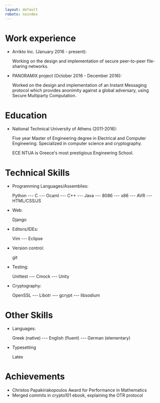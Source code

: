 ```yaml
---
layout: default
robots: noindex
---
```


Work experience
===============

- Arrikto Inc. (January 2016 - present):


	Working on the design and implementation of secure peer-to-peer file-sharing networks.


- PANORAMIX project (October 2016 - December 2016):

	Worked on the design and implementation of an Instant Messaging protocol which
	provides anonimity against a global adversary, using Secure Multiparty Computation.

Education
=========

- National Technical University of Athens (2011-2016):

	Five year Master of Engineering degree in Electrical and Computer Engineering.
	Specialized in computer science and cryptography.

	ECE NTUA is Greece's most prestigious Engineering School.

Technical Skills
======

- Programming Languages/Assemblies:

	Python --- C --- Ocaml --- C++ --- Java --- 8086 --- x86 --- AVR --- HTML/CSS/JS

- Web:

	Django

- Editors/IDEs:

	Vim --- Eclipse

- Version control:

	git

- Testing:

	Unittest --- Cmock --- Unity

- Cryptography:

	OpenSSL --- Libotr --- gcrypt --- libsodium


Other Skills
============

- Languages:

	Greek (native) --- English (fluent) --- German (elementary)

- Typesetting

	Latex

Achievements
============

- Christos Papakiriakopoulos Award for Performance in Mathematics
- Merged commits in crypto101 ebook, explaining the OTR protocol



